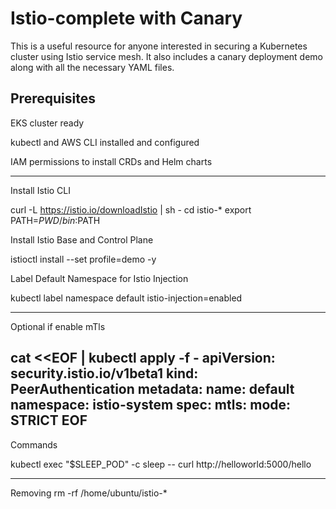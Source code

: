 # Istio-complete with Canary

This is a useful resource for anyone interested in securing a Kubernetes cluster using Istio service mesh. It also includes a canary deployment demo along with all the necessary YAML files.

Prerequisites
---------------------------------------------
EKS cluster ready

kubectl and AWS CLI installed and configured

IAM permissions to install CRDs and Helm charts

---------------------------------------------
Install Istio CLI

curl -L https://istio.io/downloadIstio | sh -
cd istio-*
export PATH=$PWD/bin:$PATH

Install Istio Base and Control Plane

istioctl install --set profile=demo -y

Label Default Namespace for Istio Injection

kubectl label namespace default istio-injection=enabled


-------------------------------------------
Optional if enable mTls


cat <<EOF | kubectl apply -f -
apiVersion: security.istio.io/v1beta1
kind: PeerAuthentication
metadata:
  name: default
  namespace: istio-system
spec:
  mtls:
    mode: STRICT
EOF
-----------------------------------
Commands

kubectl exec "$SLEEP_POD" -c sleep -- curl http://helloworld:5000/hello


-----------------------
Removing
rm -rf /home/ubuntu/istio-*

